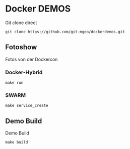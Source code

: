 # Docker DEMOS


Git clone direct
```
git clone https://github.com/git-mgeo/dockerdemos.git
```


## Fotoshow
Fotos von der Dockercon

### Docker-Hybrid

```
make run
```

### SWARM
```
make service_create
```


## Demo Build
Demo Build
```
make build
```
